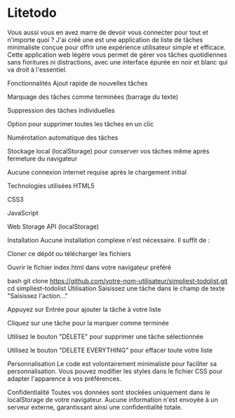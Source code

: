 # Litetodo
Vous aussi vous en avez marre de devoir vous connecter pour tout et n'importe quoi ? 
J'ai créé une est une application de liste de tâches minimaliste conçue pour offrir une expérience utilisateur simple et efficace. Cette application web légère vous permet de gérer vos tâches quotidiennes sans fioritures ni distractions, avec une interface épurée en noir et blanc qui va droit à l'essentiel.

Fonctionnalités
Ajout rapide de nouvelles tâches

Marquage des tâches comme terminées (barrage du texte)

Suppression des tâches individuelles

Option pour supprimer toutes les tâches en un clic

Numérotation automatique des tâches

Stockage local (localStorage) pour conserver vos tâches même après fermeture du navigateur

Aucune connexion internet requise après le chargement initial

Technologies utilisées
HTML5

CSS3

JavaScript 

Web Storage API (localStorage)

Installation
Aucune installation complexe n'est nécessaire. Il suffit de :

Cloner ce dépôt ou télécharger les fichiers

Ouvrir le fichier index.html dans votre navigateur préféré

bash
git clone https://github.com/votre-nom-utilisateur/simpliest-todolist.git
cd simpliest-todolist
Utilisation
Saisissez une tâche dans le champ de texte "Saisissez l'action..."

Appuyez sur Entrée pour ajouter la tâche à votre liste

Cliquez sur une tâche pour la marquer comme terminée

Utilisez le bouton "DELETE" pour supprimer une tâche sélectionnée

Utilisez le bouton "DELETE EVERYTHING" pour effacer toute votre liste

Personnalisation
Le code est volontairement minimaliste pour faciliter sa personnalisation. Vous pouvez modifier les styles dans le fichier CSS pour adapter l'apparence à vos préférences.

Confidentialité
Toutes vos données sont stockées uniquement dans le localStorage de votre navigateur. Aucune information n'est envoyée à un serveur externe, garantissant ainsi une confidentialité totale.
